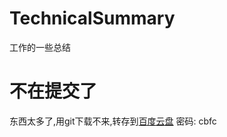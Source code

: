 # TechnicalSummary
工作的一些总结
# 不在提交了
东西太多了,用git下载不来,转存到[百度云盘](https://pan.baidu.com/s/1tDj1lexUH1tXjd54WceezQ) 
密码: cbfc
